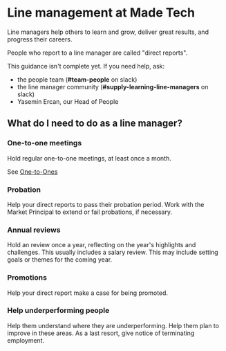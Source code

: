 # Line management at Made Tech

Line managers help others to learn and grow, deliver great results, and progress their careers.

People who report to a line manager are called "direct reports".

This guidance isn't complete yet. If you need help, ask:
- the people team (**#team-people** on slack)
- the line manager community (**#supply-learning-line-managers** on slack)
- Yasemin Ercan, our Head of People

## What do I need to do as a line manager?

### One-to-one meetings
Hold regular one-to-one meetings, at least once a month.

See [One-to-Ones](./one-to-ones)

### Probation
Help your direct reports to pass their probation period.
Work with the Market Principal to extend or fail probations, if necessary.

### Annual reviews
Hold an review once a year, reflecting on the year's highlights and challenges.
This usually includes a salary review.
This may include setting goals or themes for the coming year.

### Promotions
Help your direct report make a case for being promoted.

### Help underperforming people
Help them understand where they are underperforming.
Help them plan to improve in these areas.
As a last resort, give notice of terminating employment.

